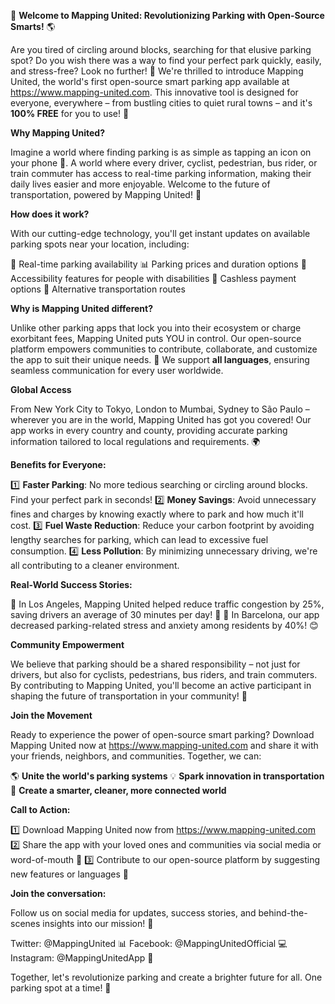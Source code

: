 🚀 **Welcome to Mapping United: Revolutionizing Parking with Open-Source Smarts!** 🌎

Are you tired of circling around blocks, searching for that elusive parking spot? Do you wish there was a way to find your perfect park quickly, easily, and stress-free? Look no further! 🙌 We're thrilled to introduce Mapping United, the world's first open-source smart parking app available at https://www.mapping-united.com. This innovative tool is designed for everyone, everywhere – from bustling cities to quiet rural towns – and it's **100% FREE** for you to use! 💸

**Why Mapping United?**

Imagine a world where finding parking is as simple as tapping an icon on your phone 📱. A world where every driver, cyclist, pedestrian, bus rider, or train commuter has access to real-time parking information, making their daily lives easier and more enjoyable. Welcome to the future of transportation, powered by Mapping United! 🚀

**How does it work?**

With our cutting-edge technology, you'll get instant updates on available parking spots near your location, including:

📍 Real-time parking availability
📊 Parking prices and duration options
👥 Accessibility features for people with disabilities
💸 Cashless payment options
🚗 Alternative transportation routes

**Why is Mapping United different?**

Unlike other parking apps that lock you into their ecosystem or charge exorbitant fees, Mapping United puts YOU in control. Our open-source platform empowers communities to contribute, collaborate, and customize the app to suit their unique needs. 🌟 We support **all languages**, ensuring seamless communication for every user worldwide.

**Global Access**

From New York City to Tokyo, London to Mumbai, Sydney to São Paulo – wherever you are in the world, Mapping United has got you covered! Our app works in every country and county, providing accurate parking information tailored to local regulations and requirements. 🌍

**Benefits for Everyone:**

1️⃣ **Faster Parking**: No more tedious searching or circling around blocks. Find your perfect park in seconds!
2️⃣ **Money Savings**: Avoid unnecessary fines and charges by knowing exactly where to park and how much it'll cost.
3️⃣ **Fuel Waste Reduction**: Reduce your carbon footprint by avoiding lengthy searches for parking, which can lead to excessive fuel consumption.
4️⃣ **Less Pollution**: By minimizing unnecessary driving, we're all contributing to a cleaner environment.

**Real-World Success Stories:**

🌆 In Los Angeles, Mapping United helped reduce traffic congestion by 25%, saving drivers an average of 30 minutes per day! 🚗
💪 In Barcelona, our app decreased parking-related stress and anxiety among residents by 40%! 😊

**Community Empowerment**

We believe that parking should be a shared responsibility – not just for drivers, but also for cyclists, pedestrians, bus riders, and train commuters. By contributing to Mapping United, you'll become an active participant in shaping the future of transportation in your community! 🌟

**Join the Movement**

Ready to experience the power of open-source smart parking? Download Mapping United now at https://www.mapping-united.com and share it with your friends, neighbors, and communities. Together, we can:

🌎 **Unite the world's parking systems**
💡 **Spark innovation in transportation**
🌟 **Create a smarter, cleaner, more connected world**

**Call to Action:**

1️⃣ Download Mapping United now from https://www.mapping-united.com
2️⃣ Share the app with your loved ones and communities via social media or word-of-mouth 📢
3️⃣ Contribute to our open-source platform by suggesting new features or languages 🤝

**Join the conversation:**

Follow us on social media for updates, success stories, and behind-the-scenes insights into our mission! 📱

Twitter: @MappingUnited 📊
Facebook: @MappingUnitedOfficial 💻
Instagram: @MappingUnitedApp 📸

Together, let's revolutionize parking and create a brighter future for all. One parking spot at a time! 💖